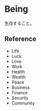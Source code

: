 # Being

生存すること。

## Reference

- Life
- Luck
- Love
- Work
- Health
- Wealth
- Peace
- Business
- Finance
- Security
- Community
